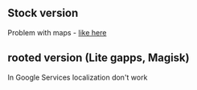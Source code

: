 ## Stock version

Problem with maps - [like here](https://discuss.grapheneos.org/d/15108-map-doesnt-show-in-app-because-google-play-services-are-updating/61)

## rooted version (Lite gapps, Magisk)

In Google Services localization don't work
